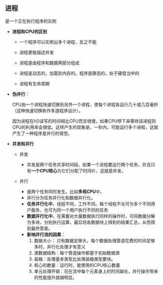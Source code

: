 ## 进程

是一个正在执行程序的实例



* **进程和CPU的区别**

  * 一个程序可以实例出多个进程，反之不能

  * 进程更能描述并发
  * 进程是由程序和数据两部分组成
  * 进程是动态的，加载到内存的。程序是静态的，处于硬盘当中的
  * 进程有生命周期

* **伪并行**：

  CPU由一个进程快速切换到另外一个进程，使每个进程各运行几十或几百毫秒（这种快速切换称作多道程序设计）。

  因为进程在I\O读写的时间相比CPU而言很慢，如果CPU停下来等待该进程则CPU的利用率会很低。这样产生的现象是，一秒内，可能运行多个进程，这就产生了一种程序是并行的错觉。

* **并发和并行**

  * 并发
    * 并发是两个任务共享时间段，如果一个进程要运行两个任务，并且只有**一个CPU核心**为它们分配了时间片，这就是并发。

  * 并行

    * 是两个任务同时发生。比如**多核CPU**中。
    * 并行分为任务并行化和数据并行化。
    * **任务并行化中**，线程不同，工作不同。每个线程不光可为多个不同用户服务，也可为同一个用户执行不同的任务
    * **数据并行化中**，在需要对大量数据执行同样的操作时，可将数据分解为多块，分别执行运算，最后将各数据块上得到的结果汇总，从而得到最终答案。
    * **影响并行流的因素**：
      1. 数据大小： 只有数据足够大，每个数据处理管道花费的时间足够多时，并行化处理才有意义
      2. 源数据结构：每个管道操作都基于初始数据源
      3. 装箱：处理基本类型比处理装箱类型要快。
      4. 核心的数量：运行时，能使用的CPU核心数量
      5. 单元处理开销：花在流中每个元素身上的时间越长，并行操作带来的性能提升就越明显。

    